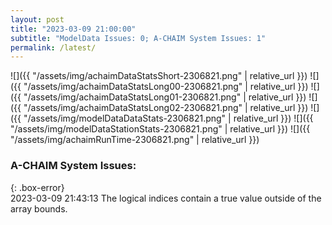 ```yaml
---
layout: post
title: "2023-03-09 21:00:00"
subtitle: "ModelData Issues: 0; A-CHAIM System Issues: 1"
permalink: /latest/
---
```


![]({{ "/assets/img/achaimDataStatsShort-2306821.png" | relative_url }})
![]({{ "/assets/img/achaimDataStatsLong00-2306821.png" | relative_url }})
![]({{ "/assets/img/achaimDataStatsLong01-2306821.png" | relative_url }})
![]({{ "/assets/img/achaimDataStatsLong02-2306821.png" | relative_url }})
![]({{ "/assets/img/modelDataDataStats-2306821.png" | relative_url }})
![]({{ "/assets/img/modelDataStationStats-2306821.png" | relative_url }})
![]({{ "/assets/img/achaimRunTime-2306821.png" | relative_url }})


### A-CHAIM System Issues:  
  
{: .box-error}  
2023-03-09 21:43:13 The logical indices contain a true value outside of the array bounds.  
